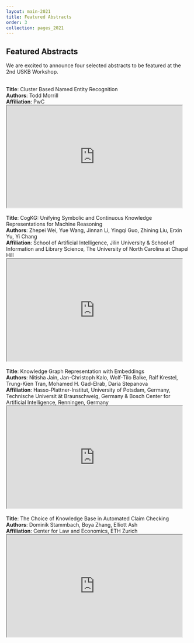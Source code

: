 ```yaml
---
layout: main-2021
title: Featured Abstracts
order: 3
collection: pages_2021
---
```


## Featured Abstracts

We are excited to announce four selected abstracts to be featured at the 2nd USKB Workshop.

<br />

<div class="row">
	<div class="col">
		<strong>Title</strong>: Cluster Based Named Entity Recognition<br />
		<strong>Authors</strong>: Todd Morrill<br />
		<strong>Affiliation</strong>: PwC<br />
	</div>
	<div class="col">
		<iframe allow="fullscreen;" width="480px" height="280px" src="https://www.youtube.com/embed/iua_L8t_7Y4"></iframe>
	</div>
</div>

<br />

<div class="row">
	<div class="col">
		<strong>Title</strong>: CogKG: Unifying Symbolic and Continuous Knowledge Representations for Machine Reasoning<br />
		<strong>Authors</strong>: Zhepei Wei, Yue Wang, Jinnan Li, Yingqi Guo, Zhining Liu, Erxin Yu, Yi Chang<br />
		<strong>Affiliation</strong>: School of Artificial Intelligence, Jilin University & School of Information and Library Science, The University of North Carolina at Chapel Hill<br />
	</div>
	<div class="col">
		<iframe allow="fullscreen;" width="480px" height="280px" src="https://www.youtube.com/embed/ls7DCJejAU4"></iframe>
	</div>
</div>

<br />

<div class="row">
	<div class="col">
		<strong>Title</strong>: Knowledge Graph Representation with Embeddings<br />
		<strong>Authors</strong>: Nitisha Jain, Jan-Christoph Kalo, Wolf-Tilo Balke, Ralf Krestel, Trung-Kien Tran, Mohamed H. Gad-Elrab, Daria Stepanova<br />
		<strong>Affiliation</strong>: Hasso-Plattner-Institut, University of Potsdam, Germany, Technische Universit ̈at Braunschweig, Germany & Bosch Center for Artificial Intelligence, Renningen, Germany<br />
	</div>
	<div class="col">
		<iframe allow="fullscreen;" width="480px" height="280px" src="https://www.youtube.com/embed/WQX3R7r1mzE"></iframe>
	</div>
</div>

<br />

<div class="row">
	<div class="col">
		<strong>Title</strong>: The Choice of Knowledge Base in Automated Claim Checking<br />
		<strong>Authors</strong>: Dominik Stammbach, Boya Zhang, Elliott Ash<br />
		<strong>Affiliation</strong>: Center for Law and Economics, ETH Zurich<br />
	</div>
	<div class="col">
		<iframe allow="fullscreen;" width="480px" height="280px" src="https://www.youtube.com/embed/TODO"></iframe>
	</div>
</div>


<br />
